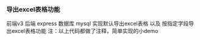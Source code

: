 ### 导出excel表格功能
  前端v3 后端 express 数据库 mysql
  实现默认导出excel表格 以及 按指定字段导出excel表格功能
  注：以上代码都做了注释，简单实现的小demo
